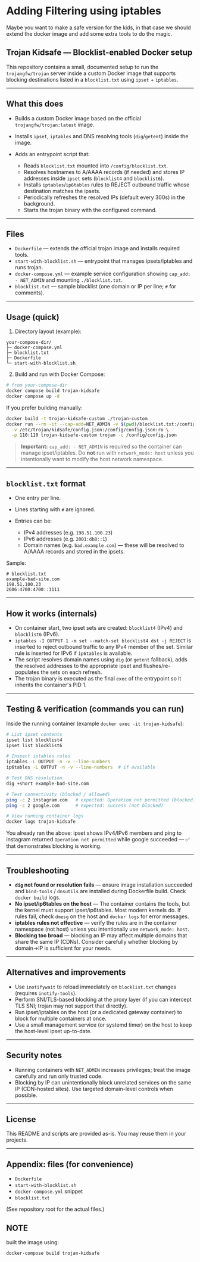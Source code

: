 # Adding Filtering using iptables

Maybe you want to make a safe version for the kids, in that case we should extend the docker image and add some extra tools to do the magic.

## Trojan Kidsafe — Blocklist-enabled Docker setup

This repository contains a small, documented setup to run the `trojangfw/trojan` server inside a custom Docker image that supports blocking destinations listed in a `blocklist.txt` using `ipset` + `iptables`.

---

## What this does

- Builds a custom Docker image based on the official `trojangfw/trojan:latest` image.
- Installs `ipset`, `iptables` and DNS resolving tools (`dig`/`getent`) inside the image.
- Adds an entrypoint script that:

  - Reads `blocklist.txt` mounted into `/config/blocklist.txt`.
  - Resolves hostnames to A/AAAA records (if needed) and stores IP addresses inside `ipset` sets (`blocklist4` and `blocklist6`).
  - Installs `iptables`/`ip6tables` rules to REJECT outbound traffic whose destination matches the ipsets.
  - Periodically refreshes the resolved IPs (default every 300s) in the background.
  - Starts the trojan binary with the configured command.

---

## Files

- `Dockerfile` — extends the official trojan image and installs required tools.
- `start-with-blocklist.sh` — entrypoint that manages ipsets/iptables and runs trojan.
- `docker-compose.yml` — example service configuration showing `cap_add: - NET_ADMIN` and mounting `./blocklist.txt`.
- `blocklist.txt` — sample blocklist (one domain or IP per line; `#` for comments).

---

## Usage (quick)

1. Directory layout (example):

```
your-compose-dir/
├─ docker-compose.yml
├─ blocklist.txt
├─ Dockerfile
└─ start-with-blocklist.sh
```

2. Build and run with Docker Compose:

```bash
# from your-compose-dir
docker compose build trojan-kidsafe
docker compose up -d
```

If you prefer building manually:

```bash
docker build -t trojan-kidsafe-custom ./trojan-custom
docker run --rm -it --cap-add=NET_ADMIN -v $(pwd)/blocklist.txt:/config/blocklist.txt:ro \
  -v /etc/trojan/kidsafe/config.json:/config/config.json:ro \
  -p 110:110 trojan-kidsafe-custom trojan -c /config/config.json
```

> **Important:** `cap_add: - NET_ADMIN` is required so the container can manage ipset/iptables. Do **not** run with `network_mode: host` unless you intentionally want to modify the host network namespace.

---

## `blocklist.txt` format

- One entry per line.
- Lines starting with `#` are ignored.
- Entries can be:

  - IPv4 addresses (e.g. `198.51.100.23`)
  - IPv6 addresses (e.g. `2001:db8::1`)
  - Domain names (e.g. `bad.example.com`) — these will be resolved to A/AAAA records and stored in the ipsets.

Sample:

```
# blocklist.txt
example-bad-site.com
198.51.100.23
2606:4700:4700::1111
```

---

## How it works (internals)

- On container start, two ipset sets are created: `blocklist4` (IPv4) and `blocklist6` (IPv6).
- `iptables -I OUTPUT 1 -m set --match-set blocklist4 dst -j REJECT` is inserted to reject outbound traffic to any IPv4 member of the set. Similar rule is inserted for IPv6 if `ip6tables` is available.
- The script resolves domain names using `dig` (or `getent` fallback), adds the resolved addresses to the appropriate ipset and flushes/re-populates the sets on each refresh.
- The trojan binary is executed as the final `exec` of the entrypoint so it inherits the container's PID 1.

---

## Testing & verification (commands you can run)

Inside the running container (example `docker exec -it trojan-kidsafe`):

```bash
# List ipset contents
ipset list blocklist4
ipset list blocklist6

# Inspect iptables rules
iptables -L OUTPUT -n -v --line-numbers
ip6tables -L OUTPUT -n -v --line-numbers  # if available

# Test DNS resolution
dig +short example-bad-site.com

# Test connectivity (blocked / allowed)
ping -c 2 instagram.com   # expected: Operation not permitted (blocked)
ping -c 2 google.com      # expected: success (not blocked)

# View running container logs
docker logs trojan-kidsafe
```

You already ran the above: ipset shows IPv4/IPv6 members and ping to instagram returned `Operation not permitted` while google succeeded — ✅ that demonstrates blocking is working.

---

## Troubleshooting

- **`dig` not found or resolution fails** — ensure image installation succeeded and `bind-tools` / `dnsutils` are installed during Dockerfile build. Check `docker build` logs.
- **No ipset/ip6tables on the host** — The container contains the tools, but the kernel must support ipset/ip6tables. Most modern kernels do. If rules fail, check `dmesg` on the host and `docker logs` for error messages.
- **iptables rules not effective** — verify the rules are in the container namespace (not host) unless you intentionally use `network_mode: host`.
- **Blocking too broad** — blocking an IP may affect multiple domains that share the same IP (CDNs). Consider carefully whether blocking by domain->IP is sufficient for your needs.

---

## Alternatives and improvements

- Use `inotifywait` to reload immediately on `blocklist.txt` changes (requires `inotify-tools`).
- Perform SNI/TLS-based blocking at the proxy layer (if you can intercept TLS SNI; trojan may not support that directly).
- Run ipset/iptables on the host (or a dedicated gateway container) to block for multiple containers at once.
- Use a small management service (or systemd timer) on the host to keep the host-level ipset up-to-date.

---

## Security notes

- Running containers with `NET_ADMIN` increases privileges; treat the image carefully and run only trusted code.
- Blocking by IP can unintentionally block unrelated services on the same IP (CDN-hosted sites). Use targeted domain-level controls when possible.

---

## License

This README and scripts are provided as-is. You may reuse them in your projects.

---

## Appendix: files (for convenience)

- `Dockerfile`
- `start-with-blocklist.sh`
- `docker-compose.yml` snippet
- `blocklist.txt`

(See repository root for the actual files.)

## NOTE

built the image using:

```bash
docker-compose build trojan-kidsafe
```
